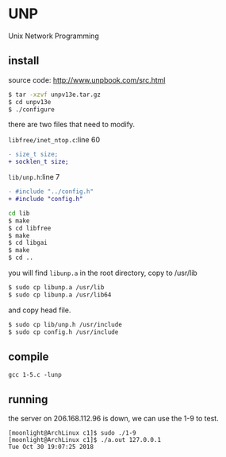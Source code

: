# UNP
Unix Network Programming


## install 

source code: <http://www.unpbook.com/src.html>

``` sh
$ tar -xzvf unpv13e.tar.gz
$ cd unpv13e 
$ ./configure
```

there are two files that need to modify.

`libfree/inet_ntop.c`:line 60
``` diff
- size_t size;
+ socklen_t size;
```

`lib/unp.h`:line 7
``` diff
- #include "../config.h"
+ #include "config.h"
```

``` sh
cd lib
$ make
$ cd libfree
$ make
$ cd libgai
$ make
$ cd ..
```
you will find `libunp.a` in the root directory, copy to /usr/lib

``` sh
$ sudo cp libunp.a /usr/lib
$ sudo cp libunp.a /usr/lib64
```

and copy head file.

``` sh
$ sudo cp lib/unp.h /usr/include
$ sudo cp config.h /usr/include
```
## compile
    
    gcc 1-5.c -lunp 

## running
the server on 206.168.112.96 is down, we can use the 1-9 to test.

```
[moonlight@ArchLinux c1]$ sudo ./1-9
[moonlight@ArchLinux c1]$ ./a.out 127.0.0.1
Tue Oct 30 19:07:25 2018
 
```






